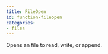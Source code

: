 ```yaml
---
title: FileOpen
id: function-fileopen
categories:
- files
---
```


Opens an file to read, write, or append.
